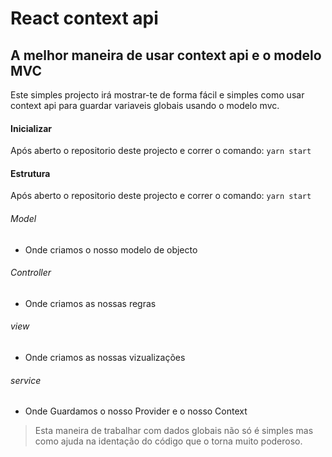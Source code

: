 # React context api
## A melhor maneira de usar context api e o modelo MVC

Este simples projecto irá mostrar-te de forma fácil e simples como usar context api para guardar variaveis globais usando o modelo mvc.

#### Inicializar
Após aberto o repositorio deste projecto e correr o comando: `yarn start`

#### Estrutura
Após aberto o repositorio deste projecto e correr o comando: `yarn start`


###### Model
- Onde criamos o nosso modelo de objecto

###### Controller
- Onde criamos as nossas regras
###### view
- Onde criamos as nossas vizualizações

###### service
- Onde Guardamos o nosso Provider e o nosso Context

> Esta maneira de trabalhar com dados globais não só é simples mas como
>ajuda na identação do código que o torna muito poderoso.
